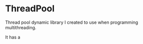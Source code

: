 # ThreadPool
Thread pool dynamic library I created to use when programming multithreading.

It has a 
